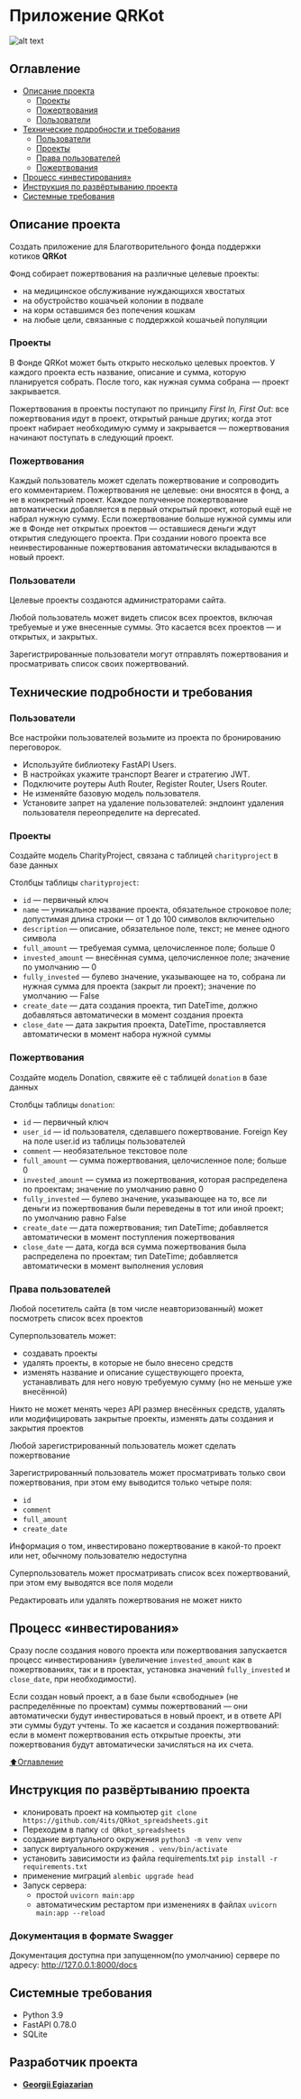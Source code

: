 # Приложение QRKot


![alt text](https://pictures.s3.yandex.net/resources/image_1716186842.png)


## Оглавление

* [Описание проекта](#описание-проекта)
    * [Проекты](#проекты)
    * [Пожертвования](#пожертвования)
    * [Пользователи](#пользователи)
* [Технические подробности и требования](#технические-подробности-и-требования)
    * [Пользователи](#d0bfd0bed0bbd18cd0b7d0bed0b2d0b0d182d0b5d0bbd0b8-1)
    * [Проекты](#d0bfd180d0bed0b5d0bad182d18b-1)
    * [Права пользователей](#права-пользователей)
    * [Пожертвования](#d0bfd0bed0b6d0b5d180d182d0b2d0bed0b2d0b0d0bdd0b8d18f-1)
* [Процесс «инвестирования»](#процесс-«инвестирования»)
* [Инструкция по развёртыванию проекта](#инструкция-по-развёртыванию-проекта)
* [Системные требования](#системные-требования)


## Описание проекта

Создать приложение для Благотворительного фонда поддержки котиков **QRKot**

Фонд собирает пожертвования на различные целевые проекты:
* на медицинское обслуживание нуждающихся хвостатых
* на обустройство кошачьей колонии в подвале
* на корм оставшимся без попечения кошкам
* на любые цели, связанные с поддержкой кошачьей популяции


### Проекты

В Фонде QRKot может быть открыто несколько целевых проектов. У каждого проекта есть название, описание и сумма, которую планируется собрать. После того, как нужная сумма собрана — проект закрывается.

Пожертвования в проекты поступают по принципу *First In, First Out*: все пожертвования идут в проект, открытый раньше других; когда этот проект набирает необходимую сумму и закрывается — пожертвования начинают поступать в следующий проект.


### Пожертвования

Каждый пользователь может сделать пожертвование и сопроводить его комментарием. Пожертвования не целевые: они вносятся в фонд, а не в конкретный проект. Каждое полученное пожертвование автоматически добавляется в первый открытый проект, который ещё не набрал нужную сумму. Если пожертвование больше нужной суммы или же в Фонде нет открытых проектов — оставшиеся деньги ждут открытия следующего проекта. При создании нового проекта все неинвестированные пожертвования автоматически вкладываются в новый проект.


### Пользователи

Целевые проекты создаются администраторами сайта.

Любой пользователь может видеть список всех проектов, включая требуемые и уже внесенные суммы. Это касается всех проектов — и открытых, и закрытых.

Зарегистрированные пользователи могут отправлять пожертвования и просматривать список своих пожертвований.


## Технические подробности и требования


### Пользователи

Все настройки пользователей возьмите из проекта по бронированию переговорок.
* Используйте библиотеку FastAPI Users.
* В настройках укажите транспорт Bearer и стратегию JWT.
* Подключите роутеры Auth Router, Register Router, Users Router.
* Не изменяйте базовую модель пользователя.
* Установите запрет на удаление пользователей: эндпоинт удаления пользователя переопределите на deprecated.


### Проекты

Создайте модель CharityProject, связана с таблицей `charityproject` в базе данных

Столбцы таблицы `charityproject`:
* `id` — первичный ключ
* `name` — уникальное название проекта, обязательное строковое поле; допустимая длина строки — от 1 до 100 символов включительно
* `description` — описание, обязательное поле, текст; не менее одного символа
* `full_amount` — требуемая сумма, целочисленное поле; больше 0
* `invested_amount` — внесённая сумма, целочисленное поле; значение по умолчанию — 0
* `fully_invested` — булево значение, указывающее на то, собрана ли нужная сумма для проекта (закрыт ли проект); значение по умолчанию — False
* `create_date` — дата создания проекта, тип DateTime, должно добавляться автоматически в момент создания проекта
* `close_date` — дата закрытия проекта, DateTime, проставляется автоматически в момент набора нужной суммы


### Пожертвования

Создайте модель Donation, свяжите её с таблицей `donation` в базе данных

Столбцы таблицы `donation`:
* `id` — первичный ключ
* `user_id` — id пользователя, сделавшего пожертвование. Foreign Key на поле user.id из таблицы пользователей
* `comment` — необязательное текстовое поле
* `full_amount` — сумма пожертвования, целочисленное поле; больше 0
* `invested_amount` — сумма из пожертвования, которая распределена по проектам; значение по умолчанию равно 0
* `fully_invested` — булево значение, указывающее на то, все ли деньги из пожертвования были переведены в тот или иной проект; по умолчанию равно False
* `create_date` — дата пожертвования; тип DateTime; добавляется автоматически в момент поступления пожертвования
* `close_date` — дата, когда вся сумма пожертвования была распределена по проектам; тип DateTime; добавляется автоматически в момент выполнения условия


### Права пользователей

Любой посетитель сайта (в том числе неавторизованный) может посмотреть список всех проектов

Суперпользователь может: 
* создавать проекты
* удалять проекты, в которые не было внесено средств
* изменять название и описание существующего проекта, устанавливать для него новую требуемую сумму (но не меньше уже внесённой)

Никто не может менять через API размер внесённых средств, удалять или модифицировать закрытые проекты, изменять даты создания и закрытия проектов

Любой зарегистрированный пользователь может сделать пожертвование

Зарегистрированный пользователь может просматривать только свои пожертвования, при этом ему выводится только четыре поля:
* `id`
* `comment`
* `full_amount`
* `create_date`

Информация о том, инвестировано пожертвование в какой-то проект или нет, обычному пользователю недоступна

Суперпользователь может просматривать список всех пожертвований, при этом ему выводятся все поля модели

Редактировать или удалять пожертвования не может никто


## Процесс «инвестирования»

Сразу после создания нового проекта или пожертвования запускается процесс «инвестирования» (увеличение `invested_amount` как в пожертвованиях, так и в проектах, установка значений `fully_invested` и `close_date`, при необходимости).

Если создан новый проект, а в базе были «свободные» (не распределённые по проектам) суммы пожертвований — они автоматически будут инвестироваться в новый проект, и в ответе API эти суммы будут учтены. То же касается и создания пожертвований: если в момент пожертвования есть открытые проекты, эти пожертвования будут автоматически зачисляться на их счета.



[:arrow_up:Оглавление](#Оглавление)


## Инструкция по развёртыванию проекта

* клонировать проект на компьютер `git clone https://github.com/4its/QRkot_spreadsheets.git`
* Переходим в папку `cd QRkot_spreadsheets`
* создание виртуального окружения `python3 -m venv venv`
* запуск виртуального окружения `. venv/bin/activate`
* установить зависимости из файла requirements.txt `pip install -r requirements.txt`
* применение миграций `alembic upgrade head`
* Запуск сервера:
  * простой `uvicorn main:app`
  * автоматическим рестартом при изменениях в файлах `uvicorn main:app --reload`

### Документация в формате Swagger
Документация доступна при запущенном(по умолчанию) сервере по адресу:
http://127.0.0.1:8000/docs


## Системные требования

* Python 3.9
* FastAPI 0.78.0
* SQLite


## Разработчик проекта

- [**Georgii Egiazarian**](https://github.com/4its)